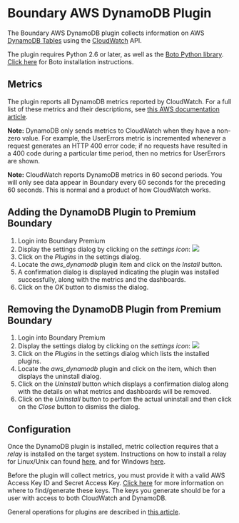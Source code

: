 Boundary AWS DynamoDB Plugin
=======================

The Boundary AWS DynamoDB plugin collects information on AWS [DynamoDB Tables](http://aws.amazon.com/dynamodb/) using the [CloudWatch](http://aws.amazon.com/cloudwatch/) API.

The plugin requires Python 2.6 or later, as well as the [Boto Python library](https://github.com/boto/boto).  [Click here](https://github.com/boto/boto#installation) for Boto installation instructions.

## Metrics

The plugin reports all DynamoDB metrics reported by CloudWatch.  For a full list of these metrics and their descriptions, see [this AWS documentation article](http://docs.aws.amazon.com/AmazonCloudWatch/latest/DeveloperGuide/dynamo-metricscollected.html).

**Note:** DynamoDB only sends metrics to CloudWatch when they have a non-zero value. For example, the UserErrors metric is incremented whenever a request generates an HTTP 400 error code; if no requests have resulted in a 400 code during a particular time period, then no metrics for UserErrors are shown.

**Note:** CloudWatch reports DynamoDB metrics in 60 second periods.  You will only see data appear in Boundary every 60 seconds for the preceding 60 seconds.  This is normal and a product of how CloudWatch works.

## Adding the DynamoDB Plugin to Premium Boundary

1. Login into Boundary Premium
2. Display the settings dialog by clicking on the _settings icon_: ![](src/main/resources/settings_icon.png)
3. Click on the _Plugins_ in the settings dialog.
4. Locate the _aws_dynamodb_ plugin item and click on the _Install_ button.
5. A confirmation dialog is displayed indicating the plugin was installed successfully, along with the metrics and the dashboards.
6. Click on the _OK_ button to dismiss the dialog.

## Removing the DynamoDB Plugin from Premium Boundary

1. Login into Boundary Premium
2. Display the settings dialog by clicking on the _settings icon_: ![](src/main/resources/settings_icon.png)
3. Click on the _Plugins_ in the settings dialog which lists the installed plugins.
4. Locate the _aws_dynamodb_ plugin and click on the item, which then displays the uninstall dialog.
5. Click on the _Uninstall_ button which displays a confirmation dialog along with the details on what metrics and dashboards will be removed.
6. Click on the _Uninstall_ button to perfom the actual uninstall and then click on the _Close_ button to dismiss the dialog.

## Configuration

Once the DynamoDB plugin is installed, metric collection requires that a _relay_ is installed on the target system. Instructions on how to install a relay for Linux/Unix can found [here](http://premium-documentation.boundary.com/relays), and for Windows [here](http://premium-support.boundary.com/customer/portal/articles/1656465-installing-relay-on-windows).

Before the plugin will collect metrics, you must provide it with a valid AWS Access Key ID and Secret Access Key.  [Click here](http://docs.aws.amazon.com/AWSSimpleQueueService/latest/SQSGettingStartedGuide/AWSCredentials.html) for more information on where to find/generate these keys.  The keys you generate should be for a user with access to both CloudWatch and DynamoDB.

General operations for plugins are described in [this article](http://premium-support.boundary.com/customer/portal/articles/1635550-plugins---how-to).

